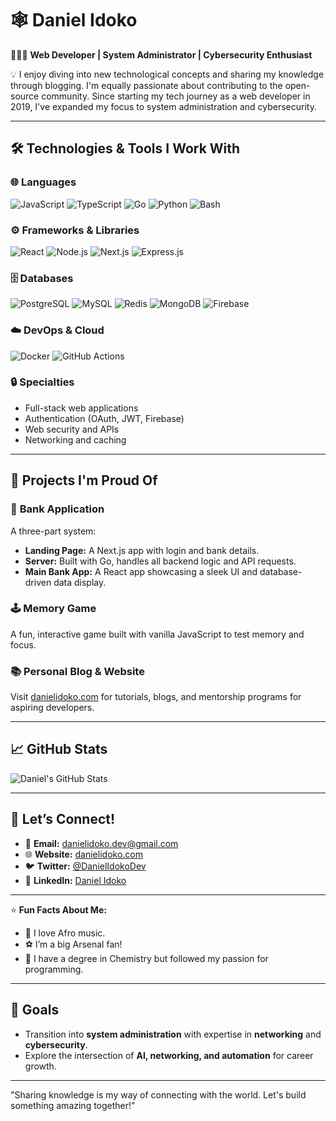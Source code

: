 # 🕸 Daniel Idoko

👨🏿‍💻 **Web Developer | System Administrator | Cybersecurity Enthusiast**   

💡 I enjoy diving into new technological concepts and sharing my knowledge through blogging. I'm equally passionate about contributing to the open-source community. Since starting my tech journey as a web developer in 2019, I've expanded my focus to system administration and cybersecurity.   

---

## 🛠️ **Technologies & Tools I Work With**

### 🌐 **Languages**
![JavaScript](https://img.shields.io/badge/-JavaScript-F7DF1E?logo=javascript&logoColor=black&style=flat-square)
![TypeScript](https://img.shields.io/badge/-TypeScript-3178C6?logo=typescript&logoColor=white&style=flat-square)
![Go](https://img.shields.io/badge/-Go-00ADD8?logo=go&logoColor=white&style=flat-square)
![Python](https://img.shields.io/badge/-Python-3776AB?logo=python&logoColor=white&style=flat-square)
![Bash](https://img.shields.io/badge/-Bash-4EAA25?logo=gnu-bash&logoColor=white&style=flat-square)

### ⚙️ **Frameworks & Libraries**
![React](https://img.shields.io/badge/-React-61DAFB?logo=react&logoColor=black&style=flat-square)
![Node.js](https://img.shields.io/badge/-Node.js-339933?logo=node.js&logoColor=white&style=flat-square)
![Next.js](https://img.shields.io/badge/-Next.js-000000?logo=next.js&logoColor=white&style=flat-square)
![Express.js](https://img.shields.io/badge/-Express.js-000000?logo=express&logoColor=white&style=flat-square)

### 🗄️ **Databases**
![PostgreSQL](https://img.shields.io/badge/-PostgreSQL-4169E1?logo=postgresql&logoColor=white&style=flat-square)
![MySQL](https://img.shields.io/badge/-MySQL-4479A1?logo=mysql&logoColor=white&style=flat-square)
![Redis](https://img.shields.io/badge/-Redis-DC382D?logo=redis&logoColor=white&style=flat-square)
![MongoDB](https://img.shields.io/badge/-MongoDB-47A248?logo=mongodb&logoColor=white&style=flat-square)
![Firebase](https://img.shields.io/badge/-Firebase-FFCA28?logo=firebase&logoColor=black&style=flat-square)

### ☁️ **DevOps & Cloud**
![Docker](https://img.shields.io/badge/-Docker-2496ED?logo=docker&logoColor=white&style=flat-square)
![GitHub Actions](https://img.shields.io/badge/-GitHub%20Actions-2088FF?logo=github-actions&logoColor=white&style=flat-square)

### 🔒 **Specialties**
- Full-stack web applications  
- Authentication (OAuth, JWT, Firebase)  
- Web security and APIs  
- Networking and caching  
---

## 🚀 **Projects I'm Proud Of**
### 🏦 **Bank Application**
A three-part system:
- **Landing Page:** A Next.js app with login and bank details.
- **Server:** Built with Go, handles all backend logic and API requests.
- **Main Bank App:** A React app showcasing a sleek UI and database-driven data display.

### 🕹️ **Memory Game**  
A fun, interactive game built with vanilla JavaScript to test memory and focus.  

### 📚 **Personal Blog & Website**  
Visit [danielidoko.com](https://danielidoko.com) for tutorials, blogs, and mentorship programs for aspiring developers.  

---

## 📈 **GitHub Stats**
![Daniel's GitHub Stats](https://github-readme-stats.vercel.app/api?username=danielidoko&show_icons=true&theme=radical)

---

## 💬 **Let’s Connect!**
- 💌 **Email:** danielidoko.dev@gmail.com  
- 🌐 **Website:** [danielidoko.com](https://danielidoko.com)  
- 🐦 **Twitter:** [@DanielIdokoDev](https://twitter.com/DanielIdokoDev)  
- 💼 **LinkedIn:** [Daniel Idoko](https://linkedin.com/in/danielidoko)  

---

⭐️ **Fun Facts About Me:**  
- 🎵 I love Afro music.  
- ⚽ I’m a big Arsenal fan!  
- 📖 I have a degree in Chemistry but followed my passion for programming.

---

## 🎯 **Goals**
- Transition into **system administration** with expertise in **networking** and **cybersecurity**.  
- Explore the intersection of **AI, networking, and automation** for career growth.  

---
"Sharing knowledge is my way of connecting with the world. Let's build something amazing together!"  

